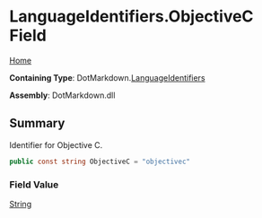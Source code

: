# LanguageIdentifiers\.ObjectiveC Field

[Home](../../../README.md)

**Containing Type**: DotMarkdown\.[LanguageIdentifiers](../README.md)

**Assembly**: DotMarkdown\.dll

## Summary

Identifier for Objective C\.

```csharp
public const string ObjectiveC = "objectivec"
```

### Field Value

[String](https://docs.microsoft.com/en-us/dotnet/api/system.string)

